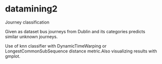 # datamining2
Journey classification

Given as dataset bus journeys from Dublin and its categories
predicts similar unknown journeys.

Use of knn classifier with DynamicTimeWarping or LongestCommonSubSequence
distance metric.Also visualizing results with gmplot.
